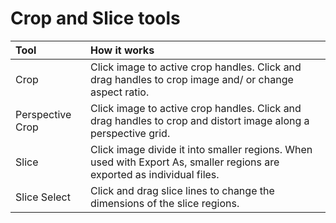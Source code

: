 # Crop and Slice tools

| Tool | How it works |
| :--- | :--- |
| Crop | Click image to active crop handles. Click and drag handles to crop image and/ or change aspect ratio. |
| Perspective Crop | Click image to active crop handles. Click and drag handles to crop and distort image along a perspective grid. |
| Slice | Click image divide it into smaller regions. When used with Export As, smaller regions are exported as individual files. |
| Slice Select | Click and drag slice lines to change the dimensions of the slice regions. |

